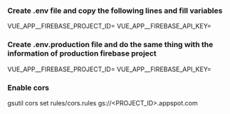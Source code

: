 ### Create .env file and copy the following lines and fill variables

VUE_APP__FIREBASE_PROJECT_ID=
VUE_APP__FIREBASE_API_KEY=

### Create .env.production file and do the same thing with the information of production firebase project

VUE_APP__FIREBASE_PROJECT_ID=
VUE_APP__FIREBASE_API_KEY=

### Enable cors
gsutil cors set rules/cors.rules gs://<PROJECT_ID>.appspot.com
